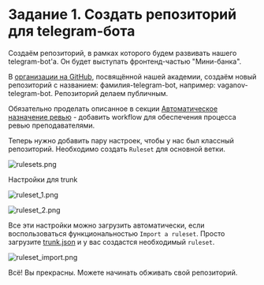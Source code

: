# Задание 1. Создать репозиторий для telegram-бота

Создаём репозиторий, в рамках которого будем развивать нашего telegram-bot'а. Он будет выступать фронтенд-частью "Мини-банка".

В [организации на GitHub](https://github.com/orgs/gpb-it-factory/repositories), посвящённой нашей академии, создаём новый репозиторий с названием: фамилия-telegram-bot, например: vaganov-telegram-bot.
Репозиторий делаем публичным.

Обязательно проделать описанное в секции [Автоматическое назначение ревью](./../../README.md) - добавить workflow для обеспечения процесса ревью преподавателями.

Теперь нужно добавить пару настроек, чтобы у нас был классный репозиторий.
Необходимо создать `Ruleset` для основной ветки.

![rulesets.png](rulesets.png)

Настройки для trunk

![ruleset_1.png](ruleset_1.png)

![ruleset_2.png](ruleset_2.png)

Все эти настройки можно загрузить автоматически, если воспользоваться функциональностью `Import a ruleset`. Просто загрузите [trunk.json](trunk.json) и у вас создастся необходимый `ruleset`.

![ruleset_import.png](ruleset_import.png)

Всё! Вы прекрасны. Можете начинать обживать свой репозиторий.

